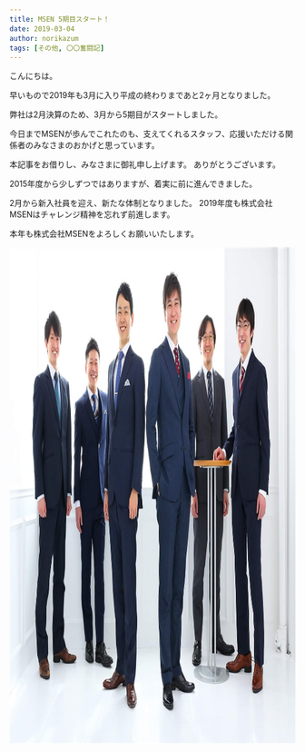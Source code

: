 ```yaml
---
title: MSEN 5期目スタート！
date: 2019-03-04
author: norikazum
tags: [その他, 〇〇奮闘記]
---
```


こんにちは。

早いもので2019年も3月に入り平成の終わりまであと2ヶ月となりました。

弊社は2月決算のため、3月から5期目がスタートしました。

今日までMSENが歩んでこれたのも、支えてくれるスタッフ、応援いただける関係者のみなさまのおかげと思っています。

本記事をお借りし、みなさまに御礼申し上げます。
ありがとうございます。

2015年度から少しずつではありますが、着実に前に進んできました。

2月から新入社員を迎え、新たな体制となりました。
2019年度も株式会社MSENはチャレンジ精神を忘れず前進します。

本年も株式会社MSENをよろしくお願いいたします。

<a href="images/msen-fifth-period-1.jpg"><img src="images/msen-fifth-period-1.jpg" alt="" width="1226" height="875" class="alignnone size-full wp-image-9111" /></a>